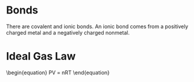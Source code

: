 # Bonds

There are covalent and ionic bonds. An ionic bond comes from a positively charged metal and a negatively charged nonmetal.

# Ideal Gas Law

\begin{equation}
PV = nRT
\end{equation}